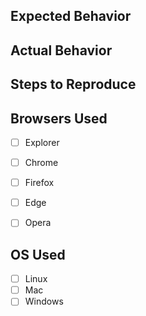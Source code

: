 ## Expected Behavior


## Actual Behavior


## Steps to Reproduce


## Browsers Used
- [ ] Explorer
- [ ] Chrome
- [ ] Firefox
- [ ] Edge
- [ ] Opera


## OS Used
- [ ] Linux
- [ ] Mac
- [ ] Windows
